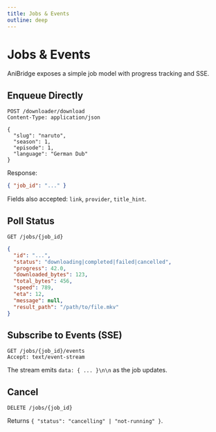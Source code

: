 ```yaml
---
title: Jobs & Events
outline: deep
---
```


# Jobs & Events

AniBridge exposes a simple job model with progress tracking and SSE.

## Enqueue Directly

```http
POST /downloader/download
Content-Type: application/json

{
  "slug": "naruto",
  "season": 1,
  "episode": 1,
  "language": "German Dub"
}
```

Response:

```json
{ "job_id": "..." }
```

Fields also accepted: `link`, `provider`, `title_hint`.

## Poll Status

```http
GET /jobs/{job_id}
```

```json
{
  "id": "...",
  "status": "downloading|completed|failed|cancelled",
  "progress": 42.0,
  "downloaded_bytes": 123,
  "total_bytes": 456,
  "speed": 789,
  "eta": 12,
  "message": null,
  "result_path": "/path/to/file.mkv"
}
```

## Subscribe to Events (SSE)

```http
GET /jobs/{job_id}/events
Accept: text/event-stream
```

The stream emits `data: { ... }\n\n` as the job updates.

## Cancel

```http
DELETE /jobs/{job_id}
```

Returns `{ "status": "cancelling" | "not-running" }`.

